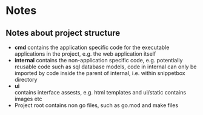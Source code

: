 <h1>Notes</h1>
<h2>Notes about project structure</h2>
<ul>
  <li><strong>cmd</strong> contains the application specific code for the executable applications in the project, e.g. the web application itself</li>
  <li><strong>internal</strong> contains the non-application specific code, e.g. potentially reusable code such as sql database models, code in internal can only be imported by code inside the parent of internal, i.e. within snippetbox directory</li>
  <li><strong>ui</strong> </li> contains interface assests, e.g. html templates and ui/static contains images etc</li>
  <li>Project root contains non go files, such as go.mod and make files</li>
</ul>
